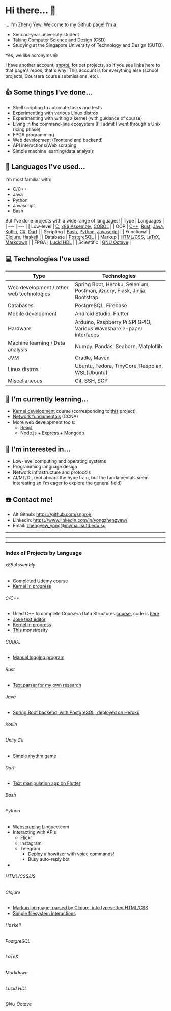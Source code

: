 # Hi there... :wave:
... I'm Zheng Yew. Welcome to my Github page! I'm a:
- Second-year university student
- Taking Computer Science and Design (CSD)
- Studying at the Singapore University of Technology and Design (SUTD).

Yes, we like acronyms :laughing:

I have another account, [snproj](https://github.com/snproj), for pet projects, so if you see links here to that page's repos, that's why! This account is for everything else (school projects, Coursera course submissions, etc).

## :thumbsup: Some things I've done...
- Shell scripting to automate tasks and tests
- Experimenting with various Linux distros
- Experimenting with writing a kernel (with guidance of course)
- Living in the command-line ecosystem (I'll admit I went through a Unix ricing phase)
- FPGA programming
- Web development (Frontend and backend)
- API interactions/Web scraping
- Simple machine learning/data analysis

## :pencil: Languages I've used...

I'm most familiar with:
- C/C++
- Java
- Python
- Javascript
- Bash

But I've done projects with a wide range of languages!
| Type | Languages |
| --- | --- |
| Low-level | [C](#c), [x86 Assembly](#x86-assembly), [COBOL](#cobol) |
| OOP | [C++](#c), [Rust](#rust), [Java](#java), [Kotlin](#kotlin), [C#](#unity-c), [Dart](#dart) |
| Scripting | [Bash](#bash), [Python](#python), [Javascript](#htmlcssjs) |
| Functional | [Clojure](#clojure), [Haskell](#haskell) |
| Database | [PostgreSQL](#postgresql) |
| Markup | [HTML/CSS](#htmlcssjs), [LaTeX](#latex), [Markdown](#markdown) |
| FPGA | [Lucid HDL](#lucid-hdl) |
| Scientific | [GNU Octave](#gnu-octave) |

## :computer: Technologies I've used
| Type | Technologies |
| --- | --- |
| Web development / other web technologies | Spring Boot, Heroku, Selenium, Postman, jQuery, Flask, Jinjja, Bootstrap |
| Databases | PostgreSQL, Firebase |
| Mobile development | Android Studio, Flutter |
| Hardware | Arduino, Raspberry Pi SPI GPIO, Various Waveshare e-paper interfaces |
| Machine learning / Data analysis | Numpy, Pandas, Seaborn, Matplotlib |
| JVM | Gradle, Maven |
| Linux distros | Ubuntu, Fedora, TinyCore, Raspbian, WSL(Ubuntu)|
| Miscellaneous | Git, SSH, SCP |

## :school: I'm currently learning...
- [Kernel development](https://www.udemy.com/course/developing-a-multithreaded-kernel-from-scratch/) course (corresponding to [this](https://github.com/snproj/sunriseKernel) project)
- [Network fundamentals](https://www.udemy.com/course/complete-networking-fundamentals-course-ccna-start/) (CCNA)
- More web development tools:
  - [React](https://www.udemy.com/course/react-the-complete-guide-incl-redux/)
  - [Node.js + Express + Mongodb](https://www.udemy.com/course/nodejs-express-mongodb-bootcamp/)

## :telescope: I'm interested in...
- Low-level computing and operating systems
- Programming language design
- Network infrastructure and protocols
- AI/ML/DL (not aboard the hype train, but the fundamentals seem interesting so I'm eager to explore the general field)

## :phone: Contact me!
- Alt Github: https://github.com/snproj/
- LinkedIn: https://www.linkedin.com/in/yongzhengyew/
- Email: zhengyew_yong@mymail.sutd.edu.sg

---
---
---
### Index of Projects by Language
###### x86 Assembly
- Completed Udemy [course](https://ude.my/UC-4a5e721b-bf77-4e12-b0e9-00dc8a083cbe/)
- [Kernel in progress](https://github.com/snproj/sunriseKernel)
###### C/C++
- Used C++ to complete Coursera Data Structures [course](https://www.coursera.org/account/accomplishments/certificate/8BBTJK6E4QUC), code is [here](https://github.com/YongZhengYew/DataStructuresInC)
- [Joke text editor](https://github.com/snproj/ediac)
- [Kernel in progress](https://github.com/snproj/sunriseKernel)
- [This](https://replit.com/join/awynhcatfg-sonnenaufgang) monstrosity
###### COBOL
- [Manual logging program](https://github.com/snproj/COUNTER)
###### Rust
- [Text parser for my own research](https://github.com/snproj/string_tree)
###### Java
- [Spring Boot backend, with PostgreSQL, deployed on Heroku](https://github.com/YongZhengYew/wHeReGotTimeFind_backend)
###### Kotlin
###### Unity C#
- [Simple rhythm game](https://github.com/snproj/ProjektZero2DGame)
###### Dart
- [Text manipulation app on Flutter](https://github.com/snproj/heckin_Brain)
###### Bash
###### Python
- [Webscraping](https://github.com/snproj/OpenDict) Linguee.com
- Interacting with APIs
  - Flickr
  - Instagram
  - Telegram
    - Deploy a howitzer with voice commands!
    - Busy auto-reply bot
- 
###### HTML/CSS/JS
###### Clojure
- [Markup language, parsed by Clojure, into typesetted HTML/CSS](https://github.com/snproj/dualwriter)
- [Simple filesystem interactions](https://github.com/snproj/aegiseculock)
###### Haskell
###### PostgreSQL
###### LaTeX
###### Markdown
###### Lucid HDL
###### GNU Octave

<!--
**YongZhengYew/YongZhengYew** is a ✨ _special_ ✨ repository because its `README.md` (this file) appears on your GitHub profile.

Here are some ideas to get you started:

- 🔭 I’m currently working on ...
- 🌱 I’m currently learning ...
- 👯 I’m looking to collaborate on ...
- 🤔 I’m looking for help with ...
- 💬 Ask me about ...
- 📫 How to reach me: ...
- 😄 Pronouns: ...
- ⚡ Fun fact: ...
-->
